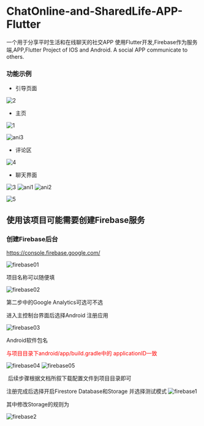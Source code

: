 # ChatOnline-and-SharedLife-APP-Flutter

  一个用于分享平时生活和在线聊天的社交APP 使用Flutter开发,Firebase作为服务端,APP,Flutter Project of IOS and Android. A social APP communicate to others.



### 功能示例

+ 引导页面

![2](https://user-images.githubusercontent.com/49642381/132213343-15e4a648-6169-439b-9b63-80f5dbfc9566.PNG)
 



+ 主页

![1](https://user-images.githubusercontent.com/49642381/132213338-d36f1d1e-997c-4c11-b25a-7bbc4f238cdb.PNG)
  
![ani3](https://user-images.githubusercontent.com/49642381/132213358-57f0965a-dcb6-4bef-9519-1fd3db184d73.gif)

 

+ 评论区

  

![4](https://user-images.githubusercontent.com/49642381/132213350-db7347bc-d8f6-4c9c-b722-236b26bf2196.PNG)




+ 聊天界面


![3](https://user-images.githubusercontent.com/49642381/132213345-a40f6b2d-9ce2-4259-8f67-7a26e89847de.PNG)
![ani1](https://user-images.githubusercontent.com/49642381/132213353-f2390a41-d247-4743-b669-98bc793db79f.gif)
![ani2](https://user-images.githubusercontent.com/49642381/132213355-c62cfa94-ac1a-4912-8267-cbb7f1387a57.gif)


![5](https://user-images.githubusercontent.com/49642381/132213352-b665d9dc-5b98-491b-aa6b-18e65dbbb5a1.PNG)


## 使用该项目可能需要创建Firebase服务

### 创建Firebase后台

https://console.firebase.google.com/

![firebase01](https://user-images.githubusercontent.com/49642381/132213361-f176fc93-f177-4b5b-bf5f-71701d22cc01.PNG)


项目名称可以随便填


![firebase02](https://user-images.githubusercontent.com/49642381/132213365-6c4d9c05-a32e-4ad3-88d4-4504eb40322c.PNG)

第二步中的Google Analytics可选可不选



进入主控制台界面后选择Android 注册应用

![firebase03](https://user-images.githubusercontent.com/49642381/132213369-336ae548-43e3-4014-ad4b-332bc12eb703.PNG)

Android软件包名

<font color="red"> 与项目目录下android/app/build.gradle中的 applicationID一致</font>


![firebase04](https://user-images.githubusercontent.com/49642381/132213373-41e93c1a-eadc-488a-8636-62987faba3a6.PNG)
![firebase05](https://user-images.githubusercontent.com/49642381/132213375-9a528774-812a-4bae-9cc1-8b7f35da718e.PNG)

​    后续步骤根据文档所叙下载配置文件到项目目录即可

注册完成后选择开启Firestore Database和Storage 并选择测试模式
![firebase1](https://user-images.githubusercontent.com/49642381/132213362-35ce0614-0217-4208-a655-b7952898bc4d.PNG)


其中修改Storage的规则为


![firebase2](https://user-images.githubusercontent.com/49642381/132213368-9973f2a8-44da-418e-bc78-d66f18bb7d13.PNG)


